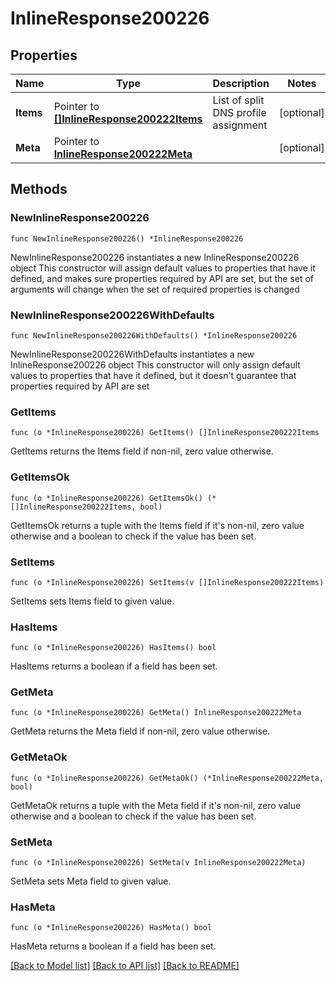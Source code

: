 # InlineResponse200226

## Properties

Name | Type | Description | Notes
------------ | ------------- | ------------- | -------------
**Items** | Pointer to [**[]InlineResponse200222Items**](InlineResponse200222Items.md) | List of split DNS profile assignment | [optional] 
**Meta** | Pointer to [**InlineResponse200222Meta**](InlineResponse200222Meta.md) |  | [optional] 

## Methods

### NewInlineResponse200226

`func NewInlineResponse200226() *InlineResponse200226`

NewInlineResponse200226 instantiates a new InlineResponse200226 object
This constructor will assign default values to properties that have it defined,
and makes sure properties required by API are set, but the set of arguments
will change when the set of required properties is changed

### NewInlineResponse200226WithDefaults

`func NewInlineResponse200226WithDefaults() *InlineResponse200226`

NewInlineResponse200226WithDefaults instantiates a new InlineResponse200226 object
This constructor will only assign default values to properties that have it defined,
but it doesn't guarantee that properties required by API are set

### GetItems

`func (o *InlineResponse200226) GetItems() []InlineResponse200222Items`

GetItems returns the Items field if non-nil, zero value otherwise.

### GetItemsOk

`func (o *InlineResponse200226) GetItemsOk() (*[]InlineResponse200222Items, bool)`

GetItemsOk returns a tuple with the Items field if it's non-nil, zero value otherwise
and a boolean to check if the value has been set.

### SetItems

`func (o *InlineResponse200226) SetItems(v []InlineResponse200222Items)`

SetItems sets Items field to given value.

### HasItems

`func (o *InlineResponse200226) HasItems() bool`

HasItems returns a boolean if a field has been set.

### GetMeta

`func (o *InlineResponse200226) GetMeta() InlineResponse200222Meta`

GetMeta returns the Meta field if non-nil, zero value otherwise.

### GetMetaOk

`func (o *InlineResponse200226) GetMetaOk() (*InlineResponse200222Meta, bool)`

GetMetaOk returns a tuple with the Meta field if it's non-nil, zero value otherwise
and a boolean to check if the value has been set.

### SetMeta

`func (o *InlineResponse200226) SetMeta(v InlineResponse200222Meta)`

SetMeta sets Meta field to given value.

### HasMeta

`func (o *InlineResponse200226) HasMeta() bool`

HasMeta returns a boolean if a field has been set.


[[Back to Model list]](../README.md#documentation-for-models) [[Back to API list]](../README.md#documentation-for-api-endpoints) [[Back to README]](../README.md)


